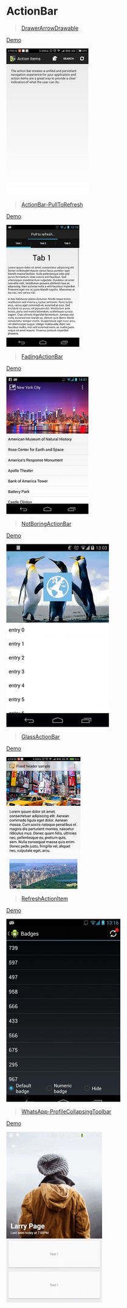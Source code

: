 # ActionBar


> [DrawerArrowDrawable](https://github.com/JakeWharton/ActionBarSherlock)

[ Demo](http://androidxy.com/en/detail/d848072bcbae359ec0d4c43e6d3c5a56)

![](/images/com.actionbarsherlock.sample.demos.jpg)

> [ActionBar-PullToRefresh](https://github.com/chrisbanes/ActionBar-PullToRefresh)

[ Demo](http://androidxy.com/en/detail/d848072bcbae359ec0d4c43e6d3c5a56)

![](/images/uk.co.senab.actionbarpulltorefresh.samples.stock.jpg)

> [FadingActionBar](https://github.com/ManuelPeinado/FadingActionBar)

[ Demo](http://androidxy.com/en/detail/7fabb9b15439bee09004f07f511fd6dd)

![](/images/com.manuelpeinado.fadingactionbar.demo.jpg)

> [NotBoringActionBar](https://github.com/flavienlaurent/NotBoringActionBar)

[ Demo](http://androidxy.com/en/detail/c63a76836648828b40c6498746e8740b)

![](/images/com.flavienlaurent.notboringactionbar.jpg)

> [GlassActionBar](https://github.com/ManuelPeinado/GlassActionBar)

[ Demo](http://androidxy.com/en/detail/23755b9be476cd0299e9768bc79ac61f)

![](/images/com.manuelpeinado.glassaction.samples.actionbarcompat.jpg)

> [RefreshActionItem](https://github.com/ManuelPeinado/RefreshActionItem)

[ Demo](http://androidxy.com/en/detail/1fa6739ea7e5966c55d464f76f3c38a9)

![](/images/com.manuelpeinado.refreshactionitem.demo.jpg)

> [WhatsApp-ProfileCollapsingToolbar](https://github.com/anton46/WhatsApp-ProfileCollapsingToolbar)

[ Demo](http://androidxy.com/en/detail/e9f4a421828f1411d4313f395d4a091f)

![](/images/WhatsApp-ProfileCollapsingToolbar.jpg)